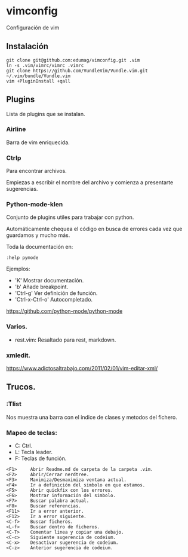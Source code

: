 # vimconfig

Configuración de vim

## Instalación

```
git clone git@github.com:edumag/vimconfig.git .vim
ln -s .vim/vimrc/vimrc .vimrc
git clone https://github.com/VundleVim/Vundle.vim.git ~/.vim/bundle/Vundle.vim
vim +PluginInstall +qall
```

## Plugins

Lista de plugins que se instalan.

### Airline

Barra de vim enriquecida.

### Ctrlp

Para encontrar archivos.

Empiezas a escribir el nombre del archivo y comienza a presentarte
sugerencias.

### Python-mode-klen

Conjunto de plugins utiles para trabajar con python.

Automáticamente chequea el código en busca de errores cada vez que
guardamos y mucho más.

Toda la documentación en:

`:help pymode`

Ejemplos:

- 'K' Mostrar documentación.
- '<leader>b' Añade breakpoint.
- 'Ctrl-g' Ver definición de función.
- 'Ctrl-x-Ctrl-o' Autocompletado.

https://github.com/python-mode/python-mode

### Varios.

- rest.vim: Resaltado para rest, markdown.

### xmledit.

https://www.adictosaltrabajo.com/2011/02/01/vim-editar-xml/

## Trucos.

### :Tlist

Nos muestra una barra con el indice de clases y metodos del fichero.

### Mapeo de teclas:

- C: Ctrl.
- L: Tecla leader.
- F: Teclas de función.


```
<F1>     Abrir Readme.md de carpeta de la carpeta .vim.
<F2>     Abrir/Cerrar nerdtree.
<F3>     Maximiza/Desmaximiza ventana actual.
<F4>     Ir a definición del simbolo en que estamos.
<F5>     Abrir quickfix con los errores.
<F6>     Mostrar información del simbolo.
<F7>     Buscar palabra actual.
<F8>     Buscar referencias.
<F11>    Ir a error anterior.
<F12>    Ir a error siguiente.
<C-f>    Buscar ficheros.
<L-f>    Buscar dentro de ficheros.
<C-T>    Comentar linea y copiar una debajo.
<C-c>    Siguiente sugerencia de codeium.
<C-x>    Desactivar sugerencia de codeium.
<C-z>    Anterior sugerencia de codeium.

```
